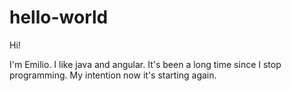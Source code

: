 # hello-world

Hi!

I'm Emilio. I like java and angular. 
It's been a long time since I stop programming. 
My intention now it's starting again.
